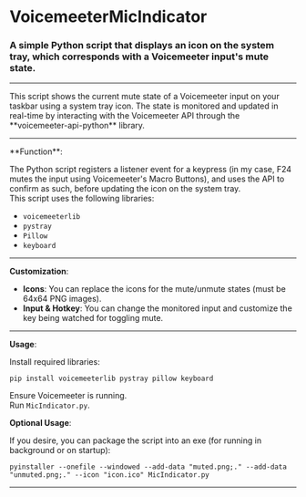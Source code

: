 # VoicemeeterMicIndicator
### A simple Python script that displays an icon on the system tray, which corresponds with a Voicemeeter input's mute state.
<hr>
This script shows the current mute state of a Voicemeeter input on your taskbar using a system tray icon. The state is monitored and updated in real-time by interacting with the Voicemeeter API through the **voicemeeter-api-python** library.

<hr>
**Function**:

The Python script registers a listener event for a keypress (in my case, F24 mutes the input using Voicemeeter's Macro Buttons), and uses the API to confirm as such, before updating the icon on the system tray.  
This script uses the following libraries:

- `voicemeeterlib`
- `pystray`
- `Pillow`
- `keyboard`

<hr>

**Customization**:

- **Icons**: You can replace the icons for the mute/unmute states (must be 64x64 PNG images).
- **Input & Hotkey**: You can change the monitored input and customize the key being watched for toggling mute.

<hr>

**Usage**:

Install required libraries:
```
pip install voicemeeterlib pystray pillow keyboard
```
Ensure Voicemeeter is running.  
Run `MicIndicator.py`.

**Optional Usage**:

If you desire, you can package the script into an exe (for running in background or on startup):

```
pyinstaller --onefile --windowed --add-data "muted.png;." --add-data "unmuted.png;." --icon "icon.ico" MicIndicator.py
```
<hr>
